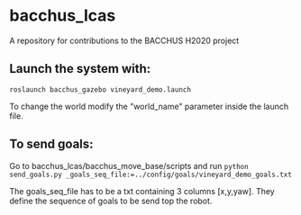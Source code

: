 # bacchus_lcas
A repository for contributions to the BACCHUS H2020 project

## Launch the system with:
`roslaunch bacchus_gazebo vineyard_demo.launch`

To change the world modify the "world_name" parameter inside the launch file.

## To send goals:
Go to bacchus_lcas/bacchus_move_base/scripts and run
`python send_goals.py _goals_seq_file:=../config/goals/vineyard_demo_goals.txt`

The goals_seq_file has to be a txt containing 3 columns [x,y,yaw]. They define the sequence of goals to be send top the robot.

